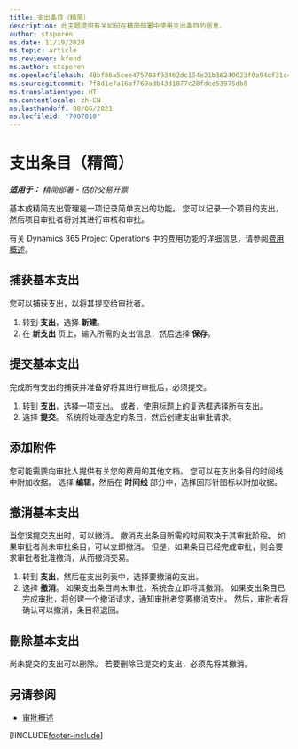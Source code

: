 ```yaml
---
title: 支出条目（精简）
description: 此主题提供有关如何在精简部署中使用支出条目的信息。
author: stsporen
ms.date: 11/19/2020
ms.topic: article
ms.reviewer: kfend
ms.author: stsporen
ms.openlocfilehash: 48bf86a5cee475708f93462dc154e21b36240023f0a94cf31c49e9a096951736
ms.sourcegitcommit: 7f8d1e7a16af769adb43d1877c28fdce53975db8
ms.translationtype: HT
ms.contentlocale: zh-CN
ms.lasthandoff: 08/06/2021
ms.locfileid: "7007810"
---
```

# <a name="expense-entry-lite"></a>支出条目（精简）

_**适用于：** 精简部署 - 估价交易开票_

基本或精简支出管理是一项记录简单支出的功能。 您可以记录一个项目的支出，然后项目审批者将对其进行审核和审批。

有关 Dynamics 365 Project Operations 中的费用功能的详细信息，请参阅[费用概述](expense-overview.md)。

## <a name="capture-a-basic-expense"></a>捕获基本支出

您可以捕获支出，以将其提交给审批者。

1. 转到 **支出**，选择 **新建**。
2. 在 **新支出** 页上，输入所需的支出信息，然后选择 **保存**。

## <a name="submit-a-basic-expense"></a>提交基本支出

完成所有支出的捕获并准备好将其进行审批后，必须提交。

1. 转到 **支出**，选择一项支出。 或者，使用标题上的复选框选择所有支出。
2. 选择 **提交**。 系统将处理选定的条目，然后创建支出审批请求。

## <a name="add-an-attachment"></a>添加附件

您可能需要向审批人提供有关您的费用的其他文档。 您可以在支出条目的时间线中附加收据。 选择 **编辑**，然后在 **时间线** 部分中，选择回形针图标以附加收据。

## <a name="recall-a-basic-expense"></a>撤消基本支出

当您误提交支出时，可以撤消。 撤消支出条目所需的时间取决于其审批阶段。  如果审批者尚未审批条目，可以立即撤消。 但是，如果条目已经完成审批，则会要求审批者批准撤消，从而撤消交易。

1. 转到 **支出**，然后在支出列表中，选择要撤消的支出。
2. 选择 **撤消**。 如果支出条目尚未审批，系统会立即将其撤消。 如果支出条目已完成审批，将创建一个撤消请求，通知审批者您要撤消支出。 然后，审批者将确认可以撤消，条目将退回。

## <a name="delete-a-basic-expense"></a>刪除基本支出

尚未提交的支出可以删除。 若要删除已提交的支出，必须先将其撤消。

## <a name="see-also"></a>另请参阅

- [审批概述](../approvals/approvals-overview.md)


[!INCLUDE[footer-include](../includes/footer-banner.md)]